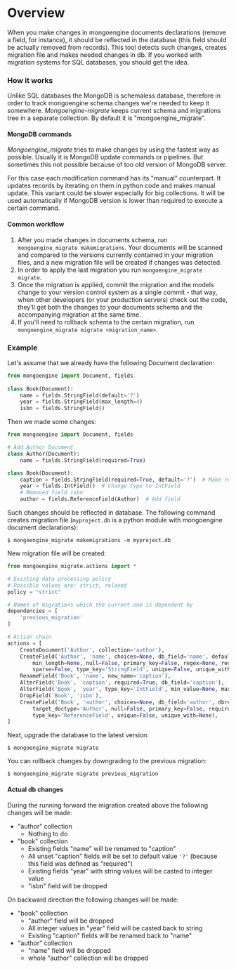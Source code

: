 # Overview

When you make changes in mongoengine documents 
declarations (remove a field, for instance), it should be reflected in the database
(this field should be actually removed from records). This tool detects such changes,
creates migration file and makes needed changes in db. If you worked with migration systems 
for SQL databases, you should get the idea.

### How it works

Unlike SQL databases the MongoDB is schemaless database, therefore in order to track mongoengine
schema changes we're needed to keep it somewhere. *Mongoengine-migrate* keeps current schema 
and migrations tree in a separate collection. By default it is "mongoengine_migrate".

#### MongoDB commands

*Mongoengine_migrate* tries to make changes by using the fastest way as possible. Usually it
is MongoDB update commands or pipelines. But sometimes this not possible because of too
old version of MongoDB server.

For this case each modification command has its "manual" counterpart. It updates records 
by iterating on them in python code and makes manual update. This variant could be
slower especially for big collections. It will be used automatically if MongoDB version is
lower than required to execute a certain command.

#### Common workflow

1. After you made changes in documents schema, run `mongoengine_migrate makemigrations`.
Your documents will be scanned and compared to the versions currently contained in your 
migration files, and a new migration file will be created if changes was detected.
1. In order to apply the last migration you run `mongoengine_migrate migrate`.
1. Once the migration is applied, commit the migration and the models change to your version 
control system as a single commit - that way, when other developers (or your production servers)
check out the code, they’ll get both the changes to your documents schema and the accompanying 
migration at the same time.
1. If you'll need to rollback schema to the certain migration, run 
`mongoengine_migrate migrate <migration_name>`.

### Example

Let's assume that we already have the following Document declaration:

```python
from mongoengine import Document, fields
    
class Book(Document):
    name = fields.StringField(default='?')
    year = fields.StringField(max_length=4)
    isbn = fields.StringField()
```

Then we made some changes:

```python
from mongoengine import Document, fields

# Add Author Document
class Author(Document):
    name = fields.StringField(required=True)

class Book(Document):
    caption = fields.StringField(required=True, default='?')  # Make required and rename
    year = fields.IntField()  # Change type to IntField
    # Removed field isbn
    author = fields.ReferenceField(Author)  # Add field
```

Such changes should be reflected in database. The following command creates migration file
(`myproject.db` is a python module with mongoengine document declarations):

```console
$ mongoengine_migrate makemigrations -m myproject.db 
```

New migration file will be created:

```python
from mongoengine_migrate.actions import *

# Existing data processing policy
# Possible values are: strict, relaxed
policy = "strict"

# Names of migrations which the current one is dependent by
dependencies = [
    'previous_migration'
]

# Action chain
actions = [
    CreateDocument('Author', collection='author'),
    CreateField('Author', 'name', choices=None, db_field='name', default=None, max_length=None,
        min_length=None, null=False, primary_key=False, regex=None, required=False,
        sparse=False, type_key='StringField', unique=False, unique_with=None),
    RenameField('Book', 'name', new_name='caption'),
    AlterField('Book', 'caption', required=True, db_field='caption'),
    AlterField('Book', 'year', type_key='IntField', min_value=None, max_value=None),
    DropField('Book', 'isbn'),
    CreateField('Book', 'author', choices=None, db_field='author', dbref=False, default=None,
        target_doctype='Author', null=False, primary_key=False, required=False, sparse=False,
        type_key='ReferenceField', unique=False, unique_with=None),
]
```

Next, upgrade the database to the latest version:

```console
$ mongoengine_migrate migrate
```

You can rollback changes by downgrading to the previous migration:

```console
$ mongoengine_migrate migrate previous_migration
```

#### Actual db changes 

During the running forward the migration created above the following changes will be made:
* "author" collection
  * Nothing to do
* "book" collection
  * Existing fields "name" will be renamed to "caption"
  * All unset "caption" fields will be set to default value `'?'`
     (because this field was defined as "required")
  * Existing fields "year" with string values will be casted to integer value
  * "isbn" field will be dropped

On backward direction the following changes will be made:
* "book" collection
  * "author" field will be dropped
  * All integer values in "year" field will be casted back to string
  * Existing "caption" fields will be renamed back to "name"
* "author" collection
  * "name" field will be dropped
  * whole "author" collection will be dropped

